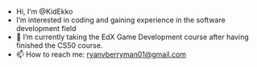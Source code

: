 - Hi, I’m @KidEkko
- I’m interested in coding and gaining experience in the software development field
- 🌱 I’m currently taking the EdX Game Development course after having finished the CS50 course.
- 📫 How to reach me: ryanvberryman01@gmail.com

<!---
KidEkko/KidEkko is a ✨ special ✨ repository because its `README.md` (this file) appears on your GitHub profile.
You can click the Preview link to take a look at your changes.
--->
